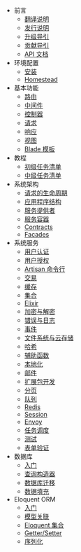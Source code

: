 - 前言
    - [翻译说明](/docs/{{version}}/about)
    - [发行说明](/docs/{{version}}/releases)
    - [升级导引](/docs/{{version}}/upgrade)
    - [贡献导引](/docs/{{version}}/contributions)
    - [API 文档](http://laravel-china.org/api/{{version}})
- 环境配置
    - [安装](/docs/{{version}}/installation)
    - [Homestead](/docs/{{version}}/homestead)
- 基本功能
    - [路由](/docs/{{version}}/routing)
    - [中间件](/docs/{{version}}/middleware)
    - [控制器](/docs/{{version}}/controllers)
    - [请求](/docs/{{version}}/requests)
    - [响应](/docs/{{version}}/responses)
    - [视图](/docs/{{version}}/views)
    - [Blade 模板](/docs/{{version}}/blade)
- 教程
    - [初级任务清单](/docs/{{version}}/quickstart)
    - [中级任务清单](/docs/{{version}}/quickstart-intermediate)
- 系统架构
    - [请求的生命周期](/docs/{{version}}/lifecycle)
    - [应用程序结构](/docs/{{version}}/structure)
    - [服务提供者](/docs/{{version}}/providers)
    - [服务容器](/docs/{{version}}/container)
    - [Contracts](/docs/{{version}}/contracts)
    - [Facades](/docs/{{version}}/facades)
- 系统服务
    - [用户认证](/docs/{{version}}/authentication)
    - [用户授权](/docs/{{version}}/authorization)
    - [Artisan 命令行](/docs/{{version}}/artisan)
    - [交易](/docs/{{version}}/billing)
    - [缓存](/docs/{{version}}/cache)
    - [集合](/docs/{{version}}/collections)
    - [Elixir](/docs/{{version}}/elixir)
    - [加密与解密](/docs/{{version}}/encryption)
    - [错误与日志](/docs/{{version}}/errors)
    - [事件](/docs/{{version}}/events)
    - [文件系统与云存储](/docs/{{version}}/filesystem)
    - [哈希](/docs/{{version}}/hashing)
    - [辅助函数](/docs/{{version}}/helpers)
    - [本地化](/docs/{{version}}/localization)
    - [邮件](/docs/{{version}}/mail)
    - [扩展包开发](/docs/{{version}}/packages)
    - [分页](/docs/{{version}}/pagination)
    - [队列](/docs/{{version}}/queues)
    - [Redis](/docs/{{version}}/redis)
    - [Session](/docs/{{version}}/session)
    - [Envoy](/docs/{{version}}/envoy)
    - [任务调度](/docs/{{version}}/scheduling)
    - [测试](/docs/{{version}}/testing)
    - [表单验证](/docs/{{version}}/validation)
- 数据库
    - [入门](/docs/{{version}}/database)
    - [查询构造器](/docs/{{version}}/queries)
    - [数据库迁移](/docs/{{version}}/migrations)
    - [数据填充](/docs/{{version}}/seeding)
- Eloquent ORM
    - [入门](/docs/{{version}}/eloquent)
    - [模型关联](/docs/{{version}}/eloquent-relationships)
    - [Eloquent 集合](/docs/{{version}}/eloquent-collections)
    - [Getter/Setter](/docs/{{version}}/eloquent-mutators)
    - [序列化](/docs/{{version}}/eloquent-serialization)
